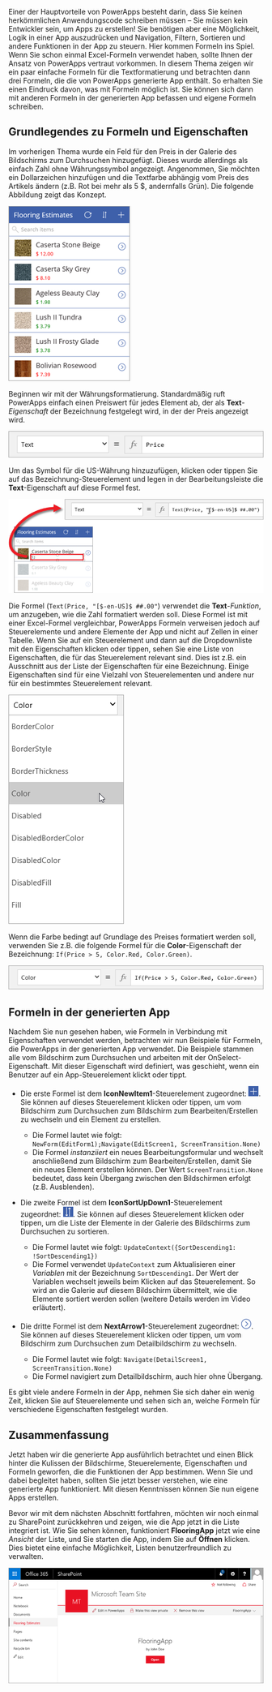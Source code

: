 Einer der Hauptvorteile von PowerApps besteht darin, dass Sie keinen herkömmlichen Anwendungscode schreiben müssen – Sie müssen kein Entwickler sein, um Apps zu erstellen! Sie benötigen aber eine Möglichkeit, Logik in einer App auszudrücken und Navigation, Filtern, Sortieren und andere Funktionen in der App zu steuern. Hier kommen Formeln ins Spiel. Wenn Sie schon einmal Excel-Formeln verwendet haben, sollte Ihnen der Ansatz von PowerApps vertraut vorkommen. In diesem Thema zeigen wir ein paar einfache Formeln für die Textformatierung und betrachten dann drei Formeln, die die von PowerApps generierte App enthält. So erhalten Sie einen Eindruck davon, was mit Formeln möglich ist. Sie können sich dann mit anderen Formeln in der generierten App befassen und eigene Formeln schreiben.

## <a name="understanding-formulas-and-properties"></a>Grundlegendes zu Formeln und Eigenschaften
Im vorherigen Thema wurde ein Feld für den Preis in der Galerie des Bildschirms zum Durchsuchen hinzugefügt. Dieses wurde allerdings als einfach Zahl ohne Währungssymbol angezeigt. Angenommen, Sie möchten ein Dollarzeichen hinzufügen und die Textfarbe abhängig vom Preis des Artikels ändern (z.B. Rot bei mehr als 5 $, andernfalls Grün). Die folgende Abbildung zeigt das Konzept.

![Textformatierung für Farbe und Währung](./media/learning-spo-app-explore-formulas/text-formatting.png)

Beginnen wir mit der Währungsformatierung. Standardmäßig ruft PowerApps einfach einen Preiswert für jedes Element ab, der als **Text**-*Eigenschaft* der Bezeichnung festgelegt wird, in der der Preis angezeigt wird.

![Standardformatierung für Preis](./media/learning-spo-app-explore-formulas/price-default.png)

Um das Symbol für die US-Währung hinzuzufügen, klicken oder tippen Sie auf das Bezeichnung-Steuerelement und legen in der Bearbeitungsleiste die **Text**-Eigenschaft auf diese Formel fest.

![Währungsformatierung für Preis](./media/learning-spo-app-explore-formulas/price-formatted.png)

Die Formel (`Text(Price, "[$-en-US]$ ##.00"`) verwendet die **Text**-*Funktion*, um anzugeben, wie die Zahl formatiert werden soll. Diese Formel ist mit einer Excel-Formel vergleichbar, PowerApps Formeln verweisen jedoch auf Steuerelemente und andere Elemente der App und nicht auf Zellen in einer Tabelle. Wenn Sie auf ein Steuerelement und dann auf die Dropdownliste mit den Eigenschaften klicken oder tippen, sehen Sie eine Liste von Eigenschaften, die für das Steuerelement relevant sind. Dies ist z.B. ein Ausschnitt aus der Liste der Eigenschaften für eine Bezeichnung. Einige Eigenschaften sind für eine Vielzahl von Steuerelementen und andere nur für ein bestimmtes Steuerelement relevant.

![Eigenschaften festlegen](./media/learning-spo-app-explore-formulas/properties.png)

Wenn die Farbe bedingt auf Grundlage des Preises formatiert werden soll, verwenden Sie z.B. die folgende Formel für die **Color**-Eigenschaft der Bezeichnung: `If(Price > 5, Color.Red, Color.Green)`.

![Formatierung der Farbe für den Preis](./media/learning-spo-app-explore-formulas/color-formatted.png)

## <a name="formulas-included-in-the-generated-app"></a>Formeln in der generierten App
Nachdem Sie nun gesehen haben, wie Formeln in Verbindung mit Eigenschaften verwendet werden, betrachten wir nun Beispiele für Formeln, die PowerApps in der generierten App verwendet. Die Beispiele stammen alle vom Bildschirm zum Durchsuchen und arbeiten mit der OnSelect-Eigenschaft. Mit dieser Eigenschaft wird definiert, was geschieht, wenn ein Benutzer auf ein App-Steuerelement klickt oder tippt.

* Die erste Formel ist dem **IconNewItem1**-Steuerelement zugeordnet: ![Symbol für neues Element](./media/learning-spo-app-explore-formulas/icon-add-item.png). Sie können auf dieses Steuerelement klicken oder tippen, um vom Bildschirm zum Durchsuchen zum Bildschirm zum Bearbeiten/Erstellen zu wechseln und ein Element zu erstellen. 
  
  * Die Formel lautet wie folgt: `NewForm(EditForm1);Navigate(EditScreen1, ScreenTransition.None)`
  * Die Formel *instanziiert* ein neues Bearbeitungsformular und wechselt anschließend zum Bildschirm zum Bearbeiten/Erstellen, damit Sie ein neues Element erstellen können. Der Wert `ScreenTransition.None` bedeutet, dass kein Übergang zwischen den Bildschirmen erfolgt (z.B. Ausblenden).
* Die zweite Formel ist dem **IconSortUpDown1**-Steuerelement zugeordnet: ![Sortiersymbol für Galerie](./media/learning-spo-app-explore-formulas/icon-sort.png). Sie können auf dieses Steuerelement klicken oder tippen, um die Liste der Elemente in der Galerie des Bildschirms zum Durchsuchen zu sortieren.
  
  * Die Formel lautet wie folgt: `UpdateContext({SortDescending1: !SortDescending1})`
  * Die Formel verwendet `UpdateContext` zum Aktualisieren einer *Variablen* mit der Bezeichnung `SortDescending1`. Der Wert der Variablen wechselt jeweils beim Klicken auf das Steuerelement. So wird an die Galerie auf diesem Bildschirm übermittelt, wie die Elemente sortiert werden sollen (weitere Details werden im Video erläutert). 
* Die dritte Formel ist dem **NextArrow1**-Steuerelement zugeordnet: ![Pfeilsymbol zum Wechseln zu Details](./media/learning-spo-app-explore-formulas/icon-arrow.png). Sie können auf dieses Steuerelement klicken oder tippen, um vom Bildschirm zum Durchsuchen zum Detailbildschirm zu wechseln.
  
  * Die Formel lautet wie folgt: `Navigate(DetailScreen1, ScreenTransition.None)`
  * Die Formel navigiert zum Detailbildschirm, auch hier ohne Übergang.

Es gibt viele andere Formeln in der App, nehmen Sie sich daher ein wenig Zeit, klicken Sie auf Steuerelemente und sehen sich an, welche Formeln für verschiedene Eigenschaften festgelegt wurden.

## <a name="wrapping-it-all-up"></a>Zusammenfassung
Jetzt haben wir die generierte App ausführlich betrachtet und einen Blick hinter die Kulissen der Bildschirme, Steuerelemente, Eigenschaften und Formeln geworfen, die die Funktionen der App bestimmen. Wenn Sie und dabei begleitet haben, sollten Sie jetzt besser verstehen, wie eine generierte App funktioniert. Mit diesen Kenntnissen können Sie nun eigene Apps erstellen. 

Bevor wir mit dem nächsten Abschnitt fortfahren, möchten wir noch einmal zu SharePoint zurückkehren und zeigen, wie die App jetzt in die Liste integriert ist. Wie Sie sehen können, funktioniert **FlooringApp** jetzt wie eine *Ansicht* der Liste, und Sie starten die App, indem Sie auf **Öffnen** klicken. Dies bietet eine einfache Möglichkeit, Listen benutzerfreundlich zu verwalten.

![App als Ansicht einer Sharepoint-Liste](./media/learning-spo-app-explore-formulas/list-view.png)
